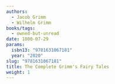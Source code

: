 ```yaml
---
authors:
  - Jacob Grimm
  - Wilhelm Grimm
books/tags:
  - owned-but-unread
date: 1800-07-29
params:
  isbn13: "9781631067181"
  year: "2020"
slug: "9781631067181"
title: The Complete Grimm's Fairy Tales
weight: 1
---
```


<!--more-->
